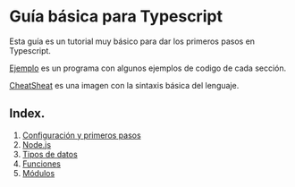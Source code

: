 # Guía básica para Typescript

Esta guía es un tutorial muy básico para dar los primeros pasos en Typescript.

[Ejemplo](./code/hello_world.ts) es un programa con algunos ejemplos de codigo de cada sección.

[CheatSheat](./_pics/TypeScript%20Cheat%20Sheet%20(DARK).jpg) es una imagen con la sintaxis básica del lenguaje.

## Index.

1. [Configuración y primeros pasos](./_docs/TS_setting-up.md)
2. [Node.js](./_docs/TS_nodejs.md)
3. [Tipos de datos](./_docs/TS_types.md)
4. [Funciones](./_docs/TS_functions.md)
5. [Módulos](./_docs/TS_modules.md)